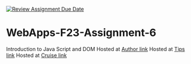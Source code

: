 [![Review Assignment Due Date](https://classroom.github.com/assets/deadline-readme-button-24ddc0f5d75046c5622901739e7c5dd533143b0c8e959d652212380cedb1ea36.svg)](https://classroom.github.com/a/b9NC0g7h)
# WebApps-F23-Assignment-6
Introduction to Java Script and DOM
Hosted at [Author link](https://44-563-webapps-f23.github.io/44563-webapps-f23-assignment6-Lakshminali20000/author.html)
Hosted at [Tips link](https://44-563-webapps-f23.github.io/44563-webapps-f23-assignment6-Lakshminali20000/tips.html)
Hosted at [Cruise link](https://44-563-webapps-f23.github.io/44563-webapps-f23-assignment6-Lakshminali20000/cruise.html)

